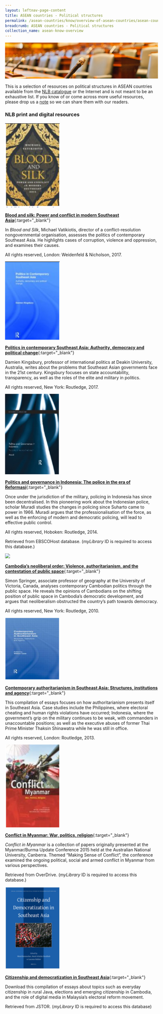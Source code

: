 ```yaml
---
layout: leftnav-page-content
title: ASEAN countries - Political structures
permalink: /asean-countries/know/overview-of-asean-countries/asean-countries-political-structures/
breadcrumb: ASEAN countries - Political structures
collection_name: asean-know-overview
---
```


<img src="/images/asean-countries/ASEAN-countries-Political-structures.jpg" alt="political structures banner" style="width:800px;" />

This is a selection of resources on political structures in ASEAN countries available from the [NLB catalogue](http://catalogue.nlb.gov.sg/) or the Internet and is not meant to be an exhaustive list. If you know of or come across more useful resources, please drop us a [note](http://www.eyeonasia.sg/contact/) so we can share them with our readers.

### **NLB print and digital resources**

<img src="/images/book-covers/Blood-and-silk-Power-and-conflict-in-modern-Southeast-Asia.png" style="width:180px;" />

[**Blood and silk: Power and conflict in modern Southeast Asia**](http://eservice.nlb.gov.sg/item_holding.aspx?bid=202929094){:target="_blank"}

In *Blood and Silk*, Michael Vatikiotis, director of a conflict-resolution nongovernmental organisation, assesses the politics of contemporary Southeast Asia. He highlights cases of corruption, violence and oppression, and examines their causes.

All rights reserved, London: Weidenfeld & Nicholson, 2017.

<img src="/images/book-covers/Politics-in-contemporary-Southeast-Asia-Authority-democracy-and-political-change.png" style="width:180px;" />

[**Politics in contemporary Southeast Asia: Authority, democracy and political change**](http://eservice.nlb.gov.sg/item_holding.aspx?bid=202745873){:target="_blank"}

Damien Kingsbury, professor of international politics at Deakin University, Australia, writes about the problems that Southeast Asian governments face in the 21st century. Kingsbury focuses on state accountability, transparency, as well as the roles of the elite and military in politics.

All rights reserved, New York: Routledge, 2017.

<img src="/images/book-covers/Politics-and-governance-in-Indonesia-The-police-in-the-era-of-Reformasi.png" style="width:180px;" />

[**Politics and governance in Indonesia: The police in the era of Reformasi**](http://eresources.nlb.gov.sg/Main/Browse?startsWith=E){:target="_blank"}

Once under the jurisdiction of the military, policing in Indonesia has since been decentralised. In this pioneering work about the Indonesian police, scholar Muradi studies the changes in policing since Suharto came to power in 1966. Muradi argues that the professionalisation of the force, as well as the enforcing of modern and democratic policing, will lead to effective public control.

All rights reserved, Hoboken: Routledge, 2014.

Retrieved from EBSCOHost database. (*myLibrary* ID is required to access this database.)

<img src="/images/book-covers/Cambodia’s-neoliberal-order-Violence-authoritarianism-and-the-contestation-of-public-space.png" style="width:180px;" />

[**Cambodia’s neoliberal order: Violence, authoritarianism, and the contestation of public space**](http://eservice.nlb.gov.sg/item_holding.aspx?bid=13681210){:target="_blank"}

Simon Springer, associate professor of geography at the University of Victoria, Canada, analyses contemporary Cambodian politics through the public space. He reveals the opinions of Cambodians on the shifting position of public space in Cambodia’s democratic development, and argues that neoliberalism obstructed the country’s path towards democracy.

All rights reserved, New York: Routledge, 2010.

<img src="/images/book-covers/Contemporary-authoritarianism-in-Southeast-Asia-Structures-institutions-and-agency.png" style="width:180px;" />

[**Contemporary authoritarianism in Southeast Asia: Structures, institutions and agency**](http://eservice.nlb.gov.sg/item_holding.aspx?bid=200147128){:target="_blank"}

This compilation of essays focuses on how authoritarianism presents itself in Southeast Asia. Case studies include the Philippines, where electoral cheating and human rights violations have occurred; Indonesia, where the government’s grip on the military continues to be weak, with commanders in unaccountable positions; as well as the executive abuses of former Thai Prime Minister Thaksin Shinawatra while he was still in office.

All rights reserved, London: Routledge, 2013.

<img src="/images/book-covers/Conflict-in-Myanmar-War-politics-religion.png" style="width:180px;" />

[**Conflict in Myanmar: War, politics, religion**](https://nlb.overdrive.com/media/3302830){:target="_blank"}

*Conflict in Myanmar* is a collection of papers originally presented at the Myanmar/Burma Update Conference 2015 held at the Australian National University, Canberra. Themed “Making Sense of Conflict”, the conference examined the ongoing political, social and armed conflict in Myanmar from various perspectives.

Retrieved from OverDrive. (*myLibrary* ID is required to access this database.)

<img src="/images/book-covers/Citizenship-and-democratization-in-Southeast-Asia.png" style="width:180px;" />

[**Citizenship and democratization in Southeast Asia**](http://eresources.nlb.gov.sg/Main/Browse?startsWith=J){:target="_blank"}

Download this compilation of essays about topics such as everyday citizenship in rural Java, elections and emerging citizenship in Cambodia, and the role of digital media in Malaysia’s electoral reform movement.

Retrieved from JSTOR. (*myLibrary* ID is required to access this database)